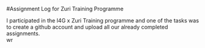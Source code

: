 #Assignment Log for Zuri Training Programme

I participated in the I4G x Zuri Training programme and one of the tasks was to create a github account and upload all our already completed assignments.
<br/>
wr
